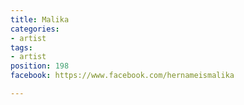 ```yaml
---
title: Malika
categories:
- artist
tags:
- artist
position: 198
facebook: https://www.facebook.com/hernameismalika

---
```


